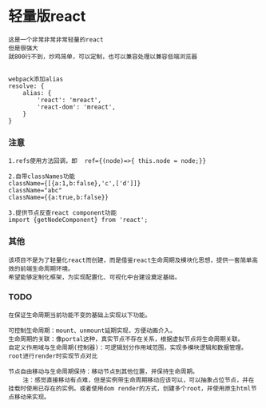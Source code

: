# 轻量版react

	这是一个非常非常非常轻量的react
	但是很强大
	就800行不到，炒鸡简单，可以定制，也可以兼容处理以兼容低端浏览器


	webpack添加alias
	resolve: {
		alias: {
			'react': 'mreact',
			'react-dom': 'mreact',
		}
	}

### 注意

	1.refs使用方法回调，即  ref={(node)=>{ this.node = node;}}

	2.自带classNames功能
	className={[{a:1,b:false},'c',['d']]}
	className="abc"
	className={{a:true,b:false}}

	3.提供节点反查react component功能
	import {getNodeComponent} from 'react';

### 其他

	该项目不是为了轻量化react而创建，而是借鉴react生命周期及模块化思想，提供一套简单高效的前端生命周期环境。
	希望能够定制化框架，为实现配置化、可视化中台建设奠定基础。


### TODO

	在保证生命周期当前功能不变的基础上实现以下功能。

	可控制生命周期：mount、unmount延期实现，方便动画介入。
	生命周期的关联：像portal这种，真实节点不存在关系，根据虚拟节点将生命周期关联。
	自定义作用域与生命周期(控制器)：可逻辑划分作用域范围，实现多模块逻辑和数据管理。
	root进行render时实现节点对比

	节点自由移动与生命周期保持：移动节点到其他位置，并保持生命周期。
		注：感觉直接移动有点难，但是实例带生命周期移动应该可以，可以抽象占位节点，并在挂载时使用已存在的实例。或者使用dom render的方式，创建多个root，并使用原生html节点移动来实现。

